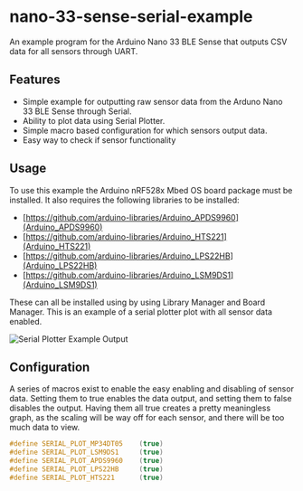 # nano-33-sense-serial-example
An example program for the Arduino Nano 33 BLE Sense that outputs CSV data for all sensors through UART.

## Features
- Simple example for outputting raw sensor data from the Arduno Nano 33 BLE Sense through Serial.
- Ability to plot data using Serial Plotter.
- Simple macro based configuration for which sensors output data.
- Easy way to check if sensor functionality

## Usage
To use this example the Arduino nRF528x Mbed OS board package must be installed. It also requires the following libraries to be installed:
- [https://github.com/arduino-libraries/Arduino_APDS9960](Arduino_APDS9960) 
- [https://github.com/arduino-libraries/Arduino_HTS221](Arduino_HTS221)
- [https://github.com/arduino-libraries/Arduino_LPS22HB](Arduino_LPS22HB)
- [https://github.com/arduino-libraries/Arduino_LSM9DS1](Arduino_LSM9DS1)

These can all be installed using by using Library Manager and Board Manager. 
This is an example of a serial plotter plot with all sensor data enabled.

![Serial Plotter Example Output](https://dalegi.com/wp-content/uploads/sites/6/2020/06/serialPlotExampleNano33BLESense.png)

## Configuration

A series of macros exist to enable the easy enabling and disabling of sensor data. Setting them to true enables the data output, and setting them to false disables the output. Having them all true creates a pretty meaningless graph, as the scaling will be way off for each sensor, and there will be too much data to view.

```c++
#define SERIAL_PLOT_MP34DT05    (true)
#define SERIAL_PLOT_LSM9DS1     (true)
#define SERIAL_PLOT_APDS9960    (true)
#define SERIAL_PLOT_LPS22HB     (true)
#define SERIAL_PLOT_HTS221      (true)
```
